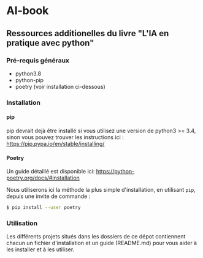 # AI-book
## Ressources additionelles du livre "L'IA en pratique avec python"

### Pré-requis généraux
- python3.8
- python-pip
- poetry (voir installation ci-dessous)

### Installation 
#### pip
pip devrait dejà être installé si vous utilisez une version de python3 >= 3.4, sinon
vous pouvez trouver les instructions ici : https://pip.pypa.io/en/stable/installing/

#### Poetry
Un guide détaillé est disponible ici: https://python-poetry.org/docs/#installation

Nous utiliserons ici la méthode la plus simple d'installation, en utilisant `pip`, depuis
une invite de commande :

```bash
$ pip install --user poetry
```

### Utilisation
Les différents projets situés dans les dossiers de ce dépot contiennent chacun 
un fichier d'installation et un guide (README.md) pour vous aider à les installer
et à les utiliser.
